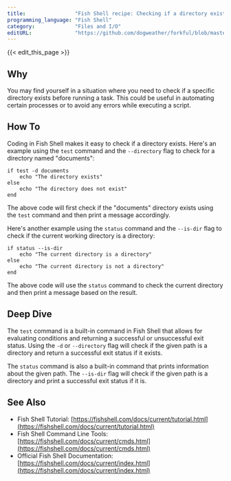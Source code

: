 ```yaml
---
title:                "Fish Shell recipe: Checking if a directory exists"
programming_language: "Fish Shell"
category:             "Files and I/O"
editURL:              "https://github.com/dogweather/forkful/blob/master/content/en/fish-shell/checking-if-a-directory-exists.md"
---
```


{{< edit_this_page >}}

## Why 

You may find yourself in a situation where you need to check if a specific directory exists before running a task. This could be useful in automating certain processes or to avoid any errors while executing a script.

## How To

Coding in Fish Shell makes it easy to check if a directory exists. Here's an example using the `test` command and the `--directory` flag to check for a directory named "documents":

```Fish Shell
if test -d documents
    echo "The directory exists"
else
    echo "The directory does not exist"
end
```

The above code will first check if the "documents" directory exists using the `test` command and then print a message accordingly. 

Here's another example using the `status` command and the `--is-dir` flag to check if the current working directory is a directory:

```Fish Shell
if status --is-dir
    echo "The current directory is a directory"
else
    echo "The current directory is not a directory"
end
```

The above code will use the `status` command to check the current directory and then print a message based on the result.

## Deep Dive

The `test` command is a built-in command in Fish Shell that allows for evaluating conditions and returning a successful or unsuccessful exit status. Using the `-d` or `--directory` flag will check if the given path is a directory and return a successful exit status if it exists.

The `status` command is also a built-in command that prints information about the given path. The `--is-dir` flag will check if the given path is a directory and print a successful exit status if it is.

## See Also

- Fish Shell Tutorial: [https://fishshell.com/docs/current/tutorial.html](https://fishshell.com/docs/current/tutorial.html)
- Fish Shell Command Line Tools: [https://fishshell.com/docs/current/cmds.html](https://fishshell.com/docs/current/cmds.html)
- Official Fish Shell Documentation: [https://fishshell.com/docs/current/index.html](https://fishshell.com/docs/current/index.html)